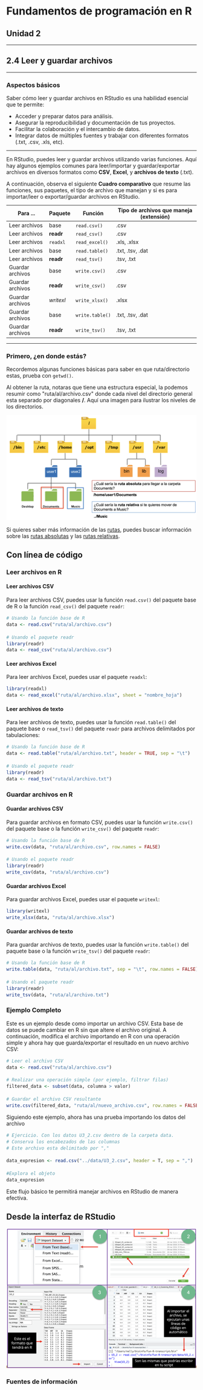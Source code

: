 # Fundamentos de programación en R

## Unidad 2

---

## 2.4 Leer y guardar archivos

---

### Aspectos básicos

Saber cómo leer y guardar archivos en RStudio es una habilidad esencial que te permite:

- Acceder y preparar datos para análisis.
- Asegurar la reproducibilidad y documentación de tus proyectos.
- Facilitar la colaboración y el intercambio de datos.
- Integrar datos de múltiples fuentes y trabajar con diferentes formatos (.txt, .csv, .xls, etc).

---

En RStudio, puedes leer y guardar archivos utilizando varias funciones. Aquí hay algunos ejemplos comunes para leer/importar y guardar/exportar archivos en diversos formatos como **CSV**, **Excel**, y **archivos de texto** (.txt).

A continuación, observa el siguiente **Cuadro comparativo** que resume las funciones, sus paquetes, el tipo de archivo que manejan y si es para importar/leer o exportar/guardar archivos en RStudio.

| Para ... | Paquete   | Función           | Tipo de archivos que maneja (extensión) |
|------------------------------|-----------|-------------------|-----------------------------------------|
| Leer archivos                | base      | `read.csv()`      | .csv                                    |
| Leer archivos                | **readr**     | `read_csv()`      | .csv                                    |
| Leer archivos                | `readxl`    | `read_excel()`    | .xls, .xlsx                             |
| Leer archivos                | base      | `read.table()`    | .txt, .tsv, .dat                        |
| Leer archivos                | **readr**     | `read_tsv()`      | .tsv, .txt                              |
| Guardar archivos             | base      | `write.csv()`     | .csv                                    |
| Guardar archivos             | **readr**     | `write_csv()`     | .csv                                    |
| Guardar archivos             | _writexl_   | `write_xlsx()`    | .xlsx                                   |
| Guardar archivos             | base      | `write.table()`   | .txt, .tsv, .dat                        |
| Guardar archivos             | **readr**     | `write_tsv()`     | .tsv, .txt                              |

---

### Primero, ¿en donde estás?

Recordemos algunas funciones básicas para saber en que ruta/directorio estas, prueba con `getwd()`. 

Al obtener la ruta, notaras que tiene una estructura especial, la podemos resumir como "ruta/al/archivo.csv" donde cada nivel del directorio general esta separado por diagonales **/**. Aquí una imagen para ilustrar los niveles de los directorios.

![alt text](image_4_01.png)


Si quieres saber más información de las [rutas](https://www.educatica.es/sistemas-operativos/principios-basicos/sistemas-de-ficheros/rutas-de-ficheros-y-directorios/), puedes buscar información sobre las [rutas absolutas](https://docs.oracle.com/cd/E19253-01/816-3938/filemanager-8/index.html) y las [rutas relativas](https://docs.oracle.com/cd/E19253-01/816-3938/filemanager-9/index.html).

## Con línea de código

### Leer archivos en R

#### Leer archivos CSV

Para leer archivos CSV, puedes usar la función `read.csv()` del paquete base de R o la función `read_csv()` del paquete `readr`:

```r
# Usando la función base de R
data <- read.csv("ruta/al/archivo.csv")

# Usando el paquete readr
library(readr)
data <- read_csv("ruta/al/archivo.csv")
```

#### Leer archivos Excel

Para leer archivos Excel, puedes usar el paquete `readxl`:

```r
library(readxl)
data <- read_excel("ruta/al/archivo.xlsx", sheet = "nombre_hoja")
```

#### Leer archivos de texto

Para leer archivos de texto, puedes usar la función `read.table()` del paquete base o `read_tsv()` del paquete `readr` para archivos delimitados por tabulaciones:

```r
# Usando la función base de R
data <- read.table("ruta/al/archivo.txt", header = TRUE, sep = "\t")

# Usando el paquete readr
library(readr)
data <- read_tsv("ruta/al/archivo.txt")
```

### Guardar archivos en R

#### Guardar archivos CSV
Para guardar archivos en formato CSV, puedes usar la función `write.csv()` del paquete base o la función `write_csv()` del paquete `readr`:

```r
# Usando la función base de R
write.csv(data, "ruta/al/archivo.csv", row.names = FALSE)

# Usando el paquete readr
library(readr)
write_csv(data, "ruta/al/archivo.csv")
```

#### Guardar archivos Excel

Para guardar archivos Excel, puedes usar el paquete `writexl`:

```r
library(writexl)
write_xlsx(data, "ruta/al/archivo.xlsx")
```

#### Guardar archivos de texto

Para guardar archivos de texto, puedes usar la función `write.table()` del paquete base o la función `write_tsv()` del paquete `readr`:

```r
# Usando la función base de R
write.table(data, "ruta/al/archivo.txt", sep = "\t", row.names = FALSE)

# Usando el paquete readr
library(readr)
write_tsv(data, "ruta/al/archivo.txt")
```

### Ejemplo Completo

Este es un ejemplo desde como importar un archivo CSV. Esta base de datos se puede cambiar en R sin que altere el archivo original. A continuación, modifica el archivo importando en R con una operación simple y ahora hay que guarda/exportar el resultado en un nuevo archivo CSV:

```r
# Leer el archivo CSV
data <- read.csv("ruta/al/archivo.csv")

# Realizar una operación simple (por ejemplo, filtrar filas)
filtered_data <- subset(data, columna > valor)

# Guardar el archivo CSV resultante
write.csv(filtered_data, "ruta/al/nuevo_archivo.csv", row.names = FALSE)
```

Siguiendo este ejemplo, ahora has una prueba importando los datos del archivo 

```R
# Ejercicio. Con los datos U3_2.csv dentro de la carpeta data.
# Conserva los encabezados de las columnas 
# Este archivo esta delimitado por ","

data_expresion <- read.csv("../data/U3_2.csv", header = T, sep = ",") 

#Explora el objeto
data_expresion

```

Este flujo básico te permitirá manejar archivos en RStudio de manera efectiva.

## Desde la interfaz de RStudio

![alt text](image_4_02.png)






### Fuentes de información